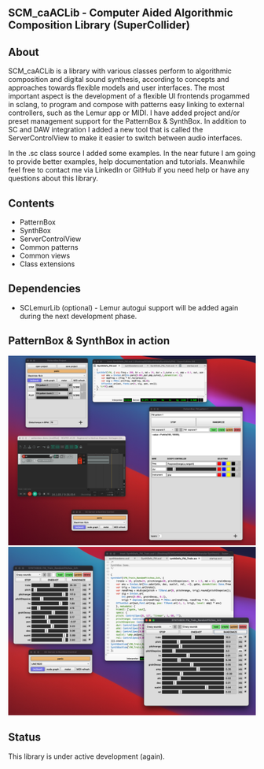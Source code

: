 **SCM_caACLib - Computer Aided Algorithmic Composition Library (SuperCollider)**
---

**About**
---

SCM_caACLib is a library with various classes perform to algorithmic composition and digital sound synthesis, according to concepts and approaches towards flexible models and user interfaces. The most important aspect is the development of a flexible UI frontends progammed in sclang, to program and compose with patterns easy linking to external controllers, such as the Lemur app or MIDI. I have added project and/or preset management support for the PatternBox & SynthBox. In addition to SC and DAW integration I added a new tool that is called the ServerControlView to make it easier to switch between audio interfaces.

In the .sc class source I added some examples. In the near future I am going to provide better examples, help documentation and tutorials. Meanwhile feel free to contact me via LinkedIn or GitHub if you need help or have any questions about this library.

**Contents**
---
 
- PatternBox 
- SynthBox
- ServerControlView
- Common patterns
- Common views
- Class extensions

**Dependencies**
---
  - SCLemurLib (optional) - Lemur autogui support will be added again during the next development phase.

**PatternBox & SynthBox in action**
---

<img src="Images/PatternBox.png" alt="SCM_caACLIb PatternBox">
<img src="Images/SynthBox.png" alt="SCM_caACLIb SynthBox">

**Status**
---

This library is under active development (again).
